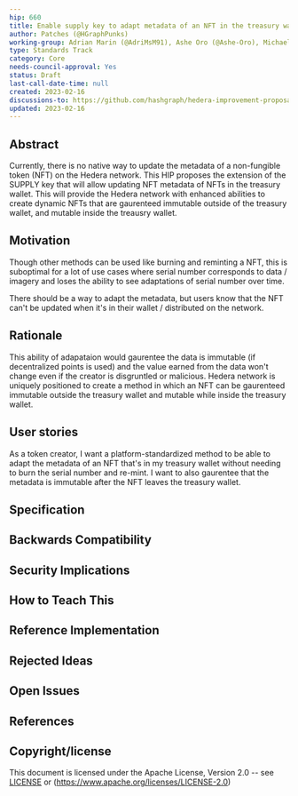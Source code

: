 ```yaml
---
hip: 660
title: Enable supply key to adapt metadata of an NFT in the treasury wallet
author: Patches (@HGraphPunks)
working-group: Adrian Marin (@AdriMsM91), Ashe Oro (@Ashe-Oro), Michael Garber (@mgarbs)
type: Standards Track
category: Core
needs-council-approval: Yes
status: Draft
last-call-date-time: null
created: 2023-02-16
discussions-to: https://github.com/hashgraph/hedera-improvement-proposal/discussions/660
updated: 2023-02-16
---
```


## Abstract

Currently, there is no native way to update the metadata of a non-fungible token (NFT) on the Hedera network. This HIP proposes the extension of the SUPPLY key that will allow updating NFT metadata of NFTs in the treasury wallet. This will provide the Hedera network with enhanced abilities to create dynamic NFTs that are gaurenteed immutable outside of the treasury wallet, and mutable inside the treausry wallet. 

## Motivation

Though other methods can be used like burning and reminting a NFT, this is suboptimal for a lot of use cases where serial number corresponds to data / imagery and loses the ability to see adaptations of serial number over time. 

There should be a way to adapt the metadata, but users know that the NFT can't be updated when it's in their wallet / distributed on the network.


## Rationale

 This ability of adapataion would gaurentee the data is immutable (if decentralized points is used) and the value earned from the data won't change even if the creator is disgruntled or malicious. Hedera network is uniquely positioned to create a method in which an NFT can be gaurenteed immutable outside the treasury wallet and mutable while inside the treasury wallet.


## User stories

As a token creator, I want a platform-standardized method to be able to adapt the metadata of an NFT that's in my treasury wallet without needing to burn the serial number and re-mint. I want to also gaurentee that the metadata is immutable after the NFT leaves the treasury wallet. 
  
## Specification


## Backwards Compatibility


## Security Implications


## How to Teach This


## Reference Implementation


## Rejected Ideas


## Open Issues


## References



## Copyright/license

This document is licensed under the Apache License, Version 2.0 -- see [LICENSE](../LICENSE) or (https://www.apache.org/licenses/LICENSE-2.0)
